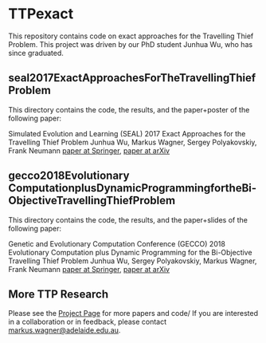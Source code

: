 # TTPexact

This repository contains code on exact approaches for the Travelling Thief Problem. This project was driven by our PhD student Junhua Wu, who has since graduated.

## seal2017ExactApproachesForTheTravellingThiefProblem 
This directory contains the code, the results, and the paper+poster of the following paper:

Simulated Evolution and Learning (SEAL) 2017
Exact Approaches for the Travelling Thief Problem
Junhua Wu, Markus Wagner, Sergey Polyakovskiy, Frank Neumann
[paper at Springer](https://link.springer.com/chapter/10.1007/978-3-319-68759-9_10), [paper at arXiv](https://arxiv.org/abs/1708.00331)

## gecco2018Evolutionary ComputationplusDynamicProgrammingfortheBi-ObjectiveTravellingThiefProblem
This directory contains the code, the results, and the paper+slides of the following paper:

Genetic and Evolutionary Computation Conference (GECCO) 2018
Evolutionary Computation plus Dynamic Programming for the Bi-Objective Travelling Thief Problem
Junhua Wu, Sergey Polyakovskiy, Markus Wagner, Frank Neumann
[paper at Springer](https://dl.acm.org/citation.cfm?id=3205455.3205488), [paper at arXiv](https://arxiv.org/abs/1802.02434)

## More TTP Research
Please see the [Project Page](https://cs.adelaide.edu.au/~optlog/research/ttp.php) for more papers and code/ 
If you are interested in a collaboration or in feedback, please contact markus.wagner@adelaide.edu.au.
